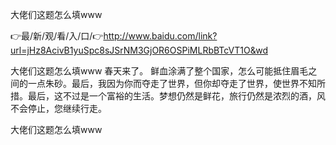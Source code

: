 大佬们这题怎么填www

👉最/新/观/看/入/口/👉http://www.baidu.com/link?url=jHz8AcivB1yuSpc8sJSrNM3GjOR6OSPiMLRbBTcVT1O&wd

大佬们这题怎么填www	春天来了。
鲜血涂满了整个国家，怎么可能抵住眉毛之间的一点朱砂。最后，我因为你而夺走了世界，但你却夺走了世界，使世界不知所措。最后，这不过是一个富裕的生活。梦想仍然是鲜花，旅行仍然是浓烈的酒，风不会停止，您继续行走。


大佬们这题怎么填www
